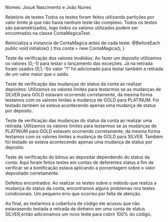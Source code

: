 Nomes: Josué Nascimento e João Nunes

Relatório de testes
Todos os testes foram feitos utilizando partições por valor limite já que não havia nenhum teste tão complexo. Todos os testes são parametrizados, logo todos os valores utilizados podem ser encontrados na classe ContaMagicaTest.

Reinicializa a instancia de ContaMagica antes de cada teste:
@BeforeEach
    public void initialize() {
        this.conta = new ContaMagica();
    }

Teste de verificação dos valores inválidos: Ao fazer um deposito utilizamos os valores (0,-1)  para testar o lançamento das exceções. Já na retirada foram usados (0,1,-1)o valor "1" foi adicionado  para testar também a retirada de um valor maior que o saldo.

Teste de verificação das mudanças do status da conta ao realizar depósitos: 
Utilizamos os valores limites para testarmos se as mudanças de SILVER para GOLD estavam ocorrendo corretamente, da mesma forma testamos com os valores limites a mudança de GOLD para PLATINUM. Foi testado também se estava acontecendo apenas uma mudança de status por deposito.

Teste de verificação das mudanças do status da conta ao realizar uma retirada: Utilizamos os valores limites para testarmos se as mudanças de PLATINUM para GOLD estavam ocorrendo corretamente, da mesma forma testamos com os valores limites a mudança de GOLD para SILVER. Também foi testado se estava acontecendo apenas uma mudança de status por deposito.



Teste de verificação do bônus ao depositar dependendo do status da conta:
Aqui foram feitos testes em contas de deferentes status a fim de verificar se a bonificação estava aplicando a porcentagem sobre o valor depositado corretamente.

Defeitos encontrados: Ao realizar os testes sobre o método que realiza a mudança do status da conta, encontramos alguns problemas nos testes condicionais. Um pequeno erro que ocorreu por falta de atenção.

Ao final, ao testarmos a cobertura de código ele acusou que não estavasendo testada a retirada de dinheiro em uma conta de status SILVER,então adicionamos um novo teste para cobrir 100% do código.